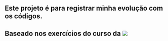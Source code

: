 ## Este projeto é para registrar minha evolução com os códigos.
## Baseado nos exercícios do curso da <img loading="lazy" src="https://img.shields.io/badge/ALURA-800080?&logoColor=white">
